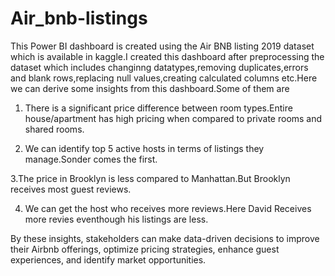 # Air_bnb-listings
This Power BI  dashboard is created using the Air BNB listing 2019 dataset which is available in kaggle.I created this dashboard after preprocessing the dataset which includes changinng datatypes,removing duplicates,errors and blank rows,replacing null values,creating calculated columns etc.Here we can derive some insights from this dashboard.Some of them are 
1. There is a significant price difference between room types.Entire house/apartment has high pricing when compared to private rooms and shared rooms.
   
2. We can identify top 5 active hosts in terms of listings they manage.Sonder comes the first.
   
 3.The price in Brooklyn is less compared to Manhattan.But Brooklyn receives most guest reviews.

4. We can get the host who receives more reviews.Here David Receives more revies eventhough his listings are less.

By these insights, stakeholders can make data-driven decisions to improve their Airbnb offerings, optimize pricing strategies, enhance guest experiences, and identify market opportunities. 
